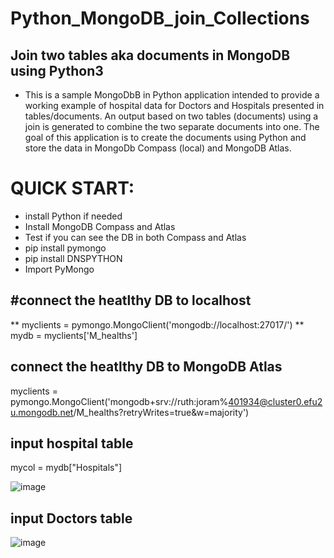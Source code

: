 # Python_MongoDB_join_Collections
## Join two tables aka documents in MongoDB using Python3
* This is a sample MongoDbB in Python application intended to provide a working example of hospital data for Doctors and Hospitals presented in tables/documents. An output based on two tables (documents) using a join is generated to combine the two separate documents into one. The goal of this application is to create the documents using Python and store the data in MongoDb Compass (local) and MongoDB Atlas.
# QUICK START:
* install Python if needed
* Install MongoDB Compass and Atlas
* Test if you can see the DB in both Compass and Atlas
* pip install pymongo
* pip install DNSPYTHON
* Import PyMongo

## #connect the heatlthy DB to localhost
** myclients = pymongo.MongoClient('mongodb://localhost:27017/')
** mydb = myclients['M_healths']
## connect the heatlthy DB to MongoDB Atlas
myclients = pymongo.MongoClient('mongodb+srv://ruth:joram%401934@cluster0.efu2u.mongodb.net/M_healths?retryWrites=true&w=majority')

## input hospital table
mycol = mydb["Hospitals"]

![image](https://user-images.githubusercontent.com/17750481/112547524-e97b9500-8dcb-11eb-8b49-9360ad3d3ad0.png)
## input Doctors table
![image](https://user-images.githubusercontent.com/17750481/112547681-2182d800-8dcc-11eb-8862-6e67fb106152.png)

